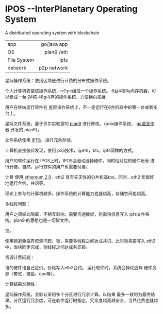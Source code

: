 # IPOS --InterPlanetary Operating System
A distributed operating system with blockchain


 
|          |     | 
| --------     | -----:   | 
| app          | go/java app| 
| OS           | plan9 /eth| 
| File System  |   ipfs  |  
| network      |    p2p network   |  

星际操作系统：使用区块链进行计费的分布式操作系统。

个人计算机安装该操作系统，n个pc组成一个操作系统。 6台4核8g内存机器，可以组成一台 24核 48g内存的操作系统。方便横向拓展

用户在终端运行软件在 星际操作系统上，不一定运行在6台机器中的哪一台或者多台上。

星际文件系统，基于贝尔实验室的 [plan9](https://github.com/IPOSIO/plan9-bell) 进行修改。（unix操作系统，  [go语言作](https://github.com/golang/go)者 开发的 plan9）。

文件系统使用 [IPFS](https://github.com/ipfs/go-ipfs)，进行冗余存储。

计算机直接彼此发现，使用 p2p技术，与eth，btc，ipfs同样的方式。

用户的软件运行在 IPOS上时，IPOS会自动选择硬件，同时给对应的硬件账号 进行计费。自然，运行软件的用户也需要付费。

计费 使用 [ethereum 2.0](https://github.com/ethereum/go-ethereum)，eth2 具有先天性的分片和高tps。同时，eth2 能很好地运行合约，共识等。

理论上参与的计算机越多，操作系统的计算能力也就越高，存储空间也越高。

多线程问题：

用户之间彼此隔离，不相互影响，需要沟通数据，则需将信息写入 ipfs文件系统。plan9 的思想也是一切皆文件。

锁。

使用锁避免临界资源问题。锁，需要多线程之间达成共识。此时锁需要写入 eth2 中，当块同步完成，则线程之间达成共识锁。


资源计费问题：

谁的硬件谁自己定价。价格写入eth2合约。
运行软件时，系统会择优选择 硬件资源（带宽，硬盘，cpu等）。


计算结果准确性：

星际操作系统，会默认采用多个分区进行冗余计算。以结果 最多一致的为最终结果。分区运行冗余度，可在软件运行时指定。冗余度越高越安全，当然花费也就越多。






